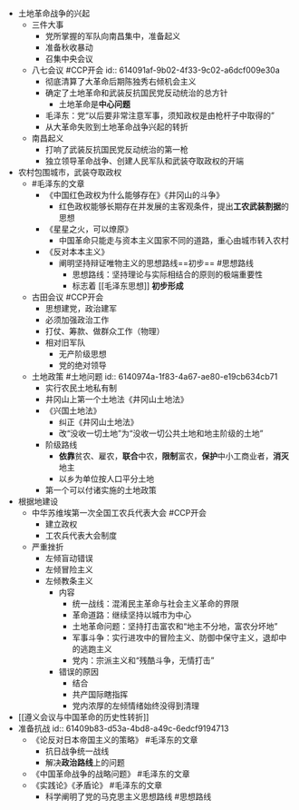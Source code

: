 - 土地革命战争的兴起
	- 三件大事
		- 党所掌握的军队向南昌集中，准备起义
		- 准备秋收暴动
		- 召集中央会议
	- 八七会议 #CCP开会 
	  id:: 614091af-9b02-4f33-9c02-a6dcf009e30a
		- 彻底清算了大革命后期陈独秀右倾机会主义
		- 确定了土地革命和武装反抗国民党反动统治的总方针
			- 土地革命是**中心问题**
		- 毛泽东：党“以后要非常注意军事，须知政权是由枪杆子中取得的”
		- 从大革命失败到土地革命战争兴起的转折
	- 南昌起义
		- 打响了武装反抗国民党反动统治的第一枪
		- 独立领导革命战争、创建人民军队和武装夺取政权的开端
- 农村包围城市，武装夺取政权
	- #毛泽东的文章
		- 《中国红色政权为什么能够存在》《井冈山的斗争》
			- 红色政权能够长期存在并发展的主客观条件，提出**工农武装割据**的思想
		- 《星星之火，可以燎原》
			- 中国革命只能走与资本主义国家不同的道路，重心由城市转入农村
		- 《反对本本主义》
			- 阐明坚持辩证唯物主义的思想路线==初步== #思想路线
				- 思想路线：坚持理论与实际相结合的原则的极端重要性
				- 标志着 [[毛泽东思想]] **初步形成**
	- 古田会议 #CCP开会
		- 思想建党，政治建军
		- 必须加强政治工作
		- 打仗、筹款、做群众工作（物理）
		- 相对旧军队
			- 无产阶级思想
			- 党的绝对领导
	- 土地政策 #土地问题
	  id:: 6140974a-1f83-4a67-ae80-e19cb634cb71
		- 实行农民土地私有制
		- 井冈山上第一个土地法《井冈山土地法》
		- 《兴国土地法》
			- 纠正《井冈山土地法》
			- 改“没收一切土地”为“没收一切公共土地和地主阶级的土地”
		- 阶级路线
			- **依靠**贫农、雇农，**联合**中农，**限制**富农，**保护**中小工商业者，**消灭**地主
			- 以乡为单位按人口平分土地
		- 第一个可以付诸实施的土地政策
- 根据地建设
	- 中华苏维埃第一次全国工农兵代表大会 #CCP开会
		- 建立政权
		- 工农兵代表大会制度
	- 严重挫折
		- 左倾盲动错误
		- 左倾冒险主义
		- 左倾教条主义
			- 内容
				- 统一战线：混淆民主革命与社会主义革命的界限
				- 革命道路：继续坚持以城市为中心
				- 土地革命问题：坚持打击富农和“地主不分地，富农分坏地”
				- 军事斗争：实行进攻中的冒险主义、防御中保守主义，退却中的逃跑主义
				- 党内：宗派主义和“残酷斗争，无情打击”
			- 错误的原因
				- 结合
				- 共产国际瞎指挥
				- 党内浓厚的左倾情绪始终没得到清理
- [[遵义会议与中国革命的历史性转折]]
- 准备抗战
  id:: 61409b83-d53a-4bd8-a49c-6edcf9194713
	- 《论反对日本帝国主义的策略》 #毛泽东的文章
		- 抗日战争统一战线
		- 解决**政治路线**上的问题
	- 《中国革命战争的战略问题》 #毛泽东的文章
	- 《实践论》《矛盾论》 #毛泽东的文章
		- 科学阐明了党的马克思主义思想路线 #思想路线